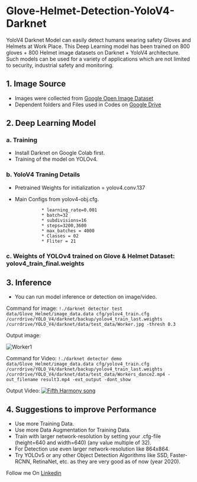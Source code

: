 # Glove-Helmet-Detection-YoloV4-Darknet
YoloV4 Darknet Model can easily detect humans wearing safety Gloves and Helmets at Work Place.
This Deep Learning model has been trained on 800 gloves + 800 Helmet image datasets on Darknet + YoloV4 architecture.
Such models can be used for a variety of applications which are not limited to security, industrial safety and monitoring.

## 1. Image Source

* Images were collected from [Google Open Image Dataset](https://storage.googleapis.com/openimages/web/index.html)
* Dependent folders and Files used in Codes on [Google Drive](https://drive.google.com/drive/folders/1WXq05wOYd6pf9LU0DCi2eVLl6xsPaB-C?usp=sharing)

## 2. Deep Learning Model

### a. Training
* Install Darknet on Google Colab first.
* Training of the model on YOLOv4.

### b. YoloV4 Traning Details
* Pretrained Weights for initialization = yolov4.conv.137
* Main Configs from yolov4-obj.cfg.

                * learning_rate=0.001
                * batch=32
                * subdivisions=16
                * steps=3200,3600
                * max_batches = 4000
                * Classes = 02
                * Fliter = 21
### c. Weights of YOLOv4 trained on Glove & Helmet Dataset: yolov4_train_final.weights 

## 3. Inference

* You can run model inference or detection on image/video.

Command for image:
`!./darknet detector test data/Glove_Helmet/image_data.data cfg/yolov4_train.cfg /currdrive/YOLO_V4/darknet/backup/yolov4_train_last.weights /currdrive/YOLO_V4/darknet/data/test_data/Worker.jpg -thresh 0.3`

Output image:

![Worker1](https://user-images.githubusercontent.com/38158849/98509312-fc5f5400-2286-11eb-9a07-7ab30a1aa8b4.jpg)

Command for Video:
`!./darknet detector demo data/Glove_Helmet/image_data.data cfg/yolov4_train.cfg /currdrive/YOLO_V4/darknet/backup/yolov4_train_last.weights /currdrive/YOLO_V4/darknet/data/test_data/Workers_dance2.mp4 -out_filename result3.mp4 -ext_output -dont_show`

Output Video:
[![Fifth Harmony song](http://img.youtube.com/vi/2kOgc9fgkAk/0.jpg)](http://www.youtube.com/watch?v=2kOgc9fgkAk)



## 4. Suggestions to improve Performance

* Use more Training Data.
* Use more Data Augmentation for Training Data.
* Train with larger network-resolution by setting your .cfg-file (height=640 and width=640) (any value multiple of 32).
* For Detection use even larger network-resolution like 864x864.
* Try YOLOv5 or any other Object Detection Algorithms like SSD, Faster-RCNN, RetinaNet, etc. as they are very good as of now (year 2020).

Follow me On [Linkedin](https://www.linkedin.com/in/nikhil-singh-9a5324b4/)

